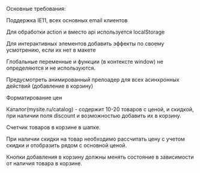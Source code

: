 Основные требования:
 
Поддержка IE11, всех основных email клиентов

Для обработки action и вместо api используется localStorage

Для интерактивных элементов добавить эффекты по своему усмотрению, если их нет в макете

Глобальные переменные и функции (в контексте window) не определяются и не используются.

Предусмотреть анимированный прелоадер для всех асинхронных действий (добавление в корзину)

Форматирование цен

Каталог(mysite.ru/catalog) - содержит 10-20 товаров с ценой, и скидкой, при наличии поля discount и возможностью добавить их в корзину. 

Счетчик товаров в корзине в шапке.

При наличии скидки на товар необходимо рассчитать цену с учетом скидки и отобразить рядом с основной ценой.

Кнопки добавления в корзину должны менять состояние в зависимости от наличия  товара в корзине.
